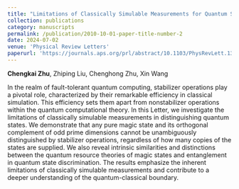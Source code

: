 ```yaml
---
title: "Limitations of Classically Simulable Measurements for Quantum State Discrimination"
collection: publications
category: manuscripts
permalink: /publication/2010-10-01-paper-title-number-2
date: 2024-07-02
venue: 'Physical Review Letters'
paperurl: 'https://journals.aps.org/prl/abstract/10.1103/PhysRevLett.133.010202'
---
```


**Chengkai Zhu**, Zhiping Liu, Chenghong Zhu, Xin Wang

In the realm of fault-tolerant quantum computing, stabilizer operations play a pivotal role, characterized by their remarkable efficiency in classical simulation. This efficiency sets them apart from nonstabilizer operations within the quantum computational theory. In this Letter, we investigate the limitations of classically simulable measurements in distinguishing quantum states. We demonstrate that any pure magic state and its orthogonal complement of odd prime dimensions cannot be unambiguously distinguished by stabilizer operations, regardless of how many copies of the states are supplied. We also reveal intrinsic similarities and distinctions between the quantum resource theories of magic states and entanglement in quantum state discrimination. The results emphasize the inherent limitations of classically simulable measurements and contribute to a deeper understanding of the quantum-classical boundary.
